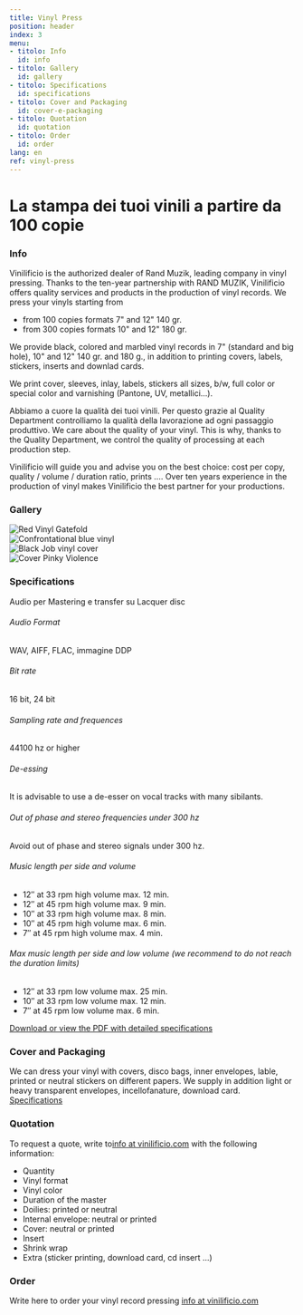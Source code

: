 ```yaml
---
title: Vinyl Press
position: header
index: 3
menu:
- titolo: Info
  id: info
- titolo: Gallery
  id: gallery
- titolo: Specifications
  id: specifications
- titolo: Cover and Packaging
  id: cover-e-packaging
- titolo: Quotation
  id: quotation
- titolo: Order
  id: order
lang: en
ref: vinyl-press
---
```


# La stampa dei tuoi vinili a partire da 100 copie 

### Info

Vinilificio is the authorized dealer of Rand Muzik, leading company in vinyl pressing. Thanks to the ten-year partnership with RAND MUZIK, Vinilificio offers quality services and products in the production of vinyl records.
We press your vinyls starting from

* from 100 copies formats 7" and 12" 140 gr.
* from 300 copies formats 10" and 12" 180 gr.

We provide black, colored and marbled vinyl records in 7" (standard and big hole), 10" and 12" 140 gr. and 180 g., in addition to printing covers, labels, stickers, inserts and downlad cards.

We print cover, sleeves, inlay, labels, stickers all sizes, b/w, full color or special color and varnishing (Pantone, UV, metallici...).

Abbiamo a cuore la qualità dei tuoi vinili. Per questo grazie al Quality Department controlliamo la qualità della lavorazione ad ogni passaggio produttivo.
We care about the quality of your vinyl. This is why, thanks to the Quality Department, we control the quality of processing at each production step.

Vinilificio will guide you and advise you on the best choice: cost per copy, quality / volume / duration ratio, prints .... Over ten years experience in the production of vinyl makes Vinilificio the best partner for your productions.

### Gallery
<div class="slideshow">
    <div>
        <img src="{{ site.baseurl }}/img//Cmon_Tigre.jpg" alt="Red Vinyl Gatefold">
    </div>
    <div>
        <img src="{{ site.baseurl }}/img/Confrontational.jpg" alt="Confrontational blue vinyl">
    </div>
    <div>
        <img src="{{ site.baseurl }}/img/blackjob01.jpg" alt="Black Job vinyl cover">
    </div>
    <div>
        <img src="{{ site.baseurl }}/img/Pinky_Violence.jpg" alt="Cover Pinky Violence">
    </div>
</div>


### Specifications
Audio per Mastering e transfer su Lacquer disc

###### Audio Format

WAV, AIFF, FLAC, immagine DDP

###### Bit rate

16 bit, 24 bit

###### Sampling rate and frequences

44100 hz or higher

###### De-essing

It is advisable to use a de-esser on vocal tracks with many sibilants.

###### Out of phase and stereo frequencies under 300 hz

Avoid out of phase and stereo signals under 300 hz.

###### Music length per side and volume 

* 12″ at 33 rpm high volume max. 12 min.
* 12″ at 45 rpm high volume max. 9 min.
* 10″ at 33 rpm high volume max. 8 min.
* 10″ at 45 rpm high volume max. 6 min.
* 7″ at 45 rpm high volume max. 4 min.

###### Max music length per side and low volume (we recommend to do not reach the duration limits)


* 12″ at 33 rpm low volume max. 25 min.
* 10″ at 33 rpm low volume max. 12 min.
* 7″ at 45 rpm low volume max. 6 min.


<a href="http://www.randmuzik.de/files/spezifikationen_audio_en_1.pdf" target="_blank">Download or view the PDF with detailed specifications</a>

### Cover and Packaging
We can dress your vinyl with covers, disco bags, inner envelopes, lable, printed or neutral stickers on different papers. We supply in addition light or heavy transparent envelopes, incellofanature, download card.
<a href="/cover-packaging">Specifications</a>

### Quotation
To request a quote, write to<a href="mailto:info@vinilificio.com">info at vinilificio.com</a>  with the following information:

* Quantity
* Vinyl format
* Vinyl color
* Duration of the master
* Doilies: printed or neutral
* Internal envelope: neutral or printed
* Cover: neutral or printed
* Insert
* Shrink wrap
* Extra (sticker printing, download card, cd insert ...)

### Order
Write here to order your vinyl record pressing <a href="mailto:info@vinilificio.com">info at vinilificio.com</a>
